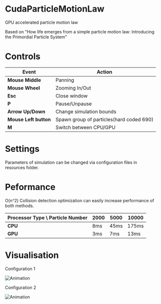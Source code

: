 # CudaParticleMotionLaw

GPU accelerated particle motion law

Based on "How life emerges from a simple particle motion law: Introducing the Primordial Particle System"    

# Controls  

|Event|Action|  
|---|---|  
|**Mouse Middle**|Panning|  
|**Mouse Wheel**|Zooming In/Out|  
|**Esc**|Close window|  
|**P**|Pause/Unpause|  
|**Arrow Up/Down**|Change simulation bounds|  
|**Mouse Left button**|Spawn group of particles(hard coded 690)|  
|**M**|	Switch between CPU/GPU|  

# Settings

Parameters of simulation can be changed via configuration files in resources folder.

# Peformance

O(n^2) Collision detection optimization can easily increase performance of both methods.   

|Processor Type \ Particle Number|2000|5000|10000|  
|---|---|---|---|
|**CPU**|8ms|45ms|175ms|  
|**GPU**|3ms|7ms|13ms|  

# Visualisation

Configuration 1   

![Animation](https://github.com/SlawoStr/CudaParticleMotionLaw/blob/master/img/Animation.gif)

Configuration 2

![Animation](https://github.com/SlawoStr/CudaParticleMotionLaw/blob/master/img/Animation2.gif)
